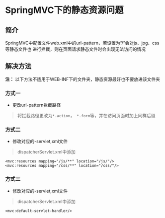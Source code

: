 # SpringMVC下的静态资源问题

## 简介
SpringMVC中配置文件web.xml中的url-pattern，若设置为“/”会对js、jpg、css等静态文件也
进行拦截，则在页面请求静态文件时会出现无法访问的情况

## 解决方法

**注：** 以下方法不适用于WEB-INF下的文件夹，静态资源最好也不要放进该文件夹
### 方式一
+ 更改url-pattern拦截路径
> 将拦截路径更改为`*.action`，` *.form`等，并在访问页面时加上同样后缀

### 方式二

+ 修改对应的-servlet,xml文件
> dispatcherServlet.xml中添加
```
<mvc:resources mapping="/js/**" location="/js/"/>
<mvc:resources mapping="/css/**" location="/css/"/>
```

### 方式三

+ 修改对应的-servlet,xml文件
> dispatcherServlet.xml中添加

`<mvc:default-servlet-handler/>`

